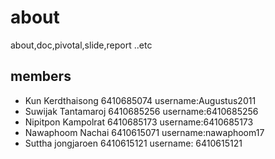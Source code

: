 # about
about,doc,pivotal,slide,report ..etc


## members
- Kun Kerdthaisong   6410685074 username:Augustus2011
- Suwijak Tantamaroj 6410685256 username:6410685256
- Nipitpon Kampolrat 6410685173 username:6410685173
- Nawaphoom Nachai   6410615071 username:nawaphoom17
- Suttha jongjaroen 6410615121 username: 6410615121

